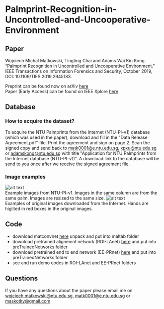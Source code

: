 # Palmprint-Recognition-in-Uncontrolled-and-Uncooperative-Environment
## Paper
Wojciech Michal Matkowski, Tingting Chai and Adams Wai Kin Kong. “Palmprint Recognition in Uncontrolled and Uncooperative Environment.” IEEE Transactions on Information Forensics and Security, October 2019, DOI: 10.1109/TIFS.2019.2945183.

Preprint can be found now on arXiv [here](https://arxiv.org/ftp/arxiv/papers/1911/1911.12514.pdf)\
Paper (Early Access) can be found on IEEE Xplore [here](https://ieeexplore.ieee.org/document/8854829)

## Database
### How to acquire the dataset?
To acquire the NTU Palmprints from the Internet (NTU-PI-v1) database (which was used in the paper), download and fill in the "Data Release Agreement.pdf" file. Print the agreement and sign on page 2. Scan the signed copy and send back to matk0001@e.ntu.edu.sg, xpxu@ntu.edu.sg or adamskong@ntu.edu.sg with title "Application for NTU Palmprints from the Internet database (NTU-PI-v1)". A download link to the database will be send to you once after we receive the signed agreement file.


### Image examples
![alt text](https://github.com/matkowski-voy/Palmprint-Recognition-in-the-Wild/blob/master/Fig4a.png)\
Example images from NTU-PI-v1. Images in the same column are from the same palm. Images are resized to the same size. 
![alt text](https://github.com/matkowski-voy/Palmprint-Recognition-in-the-Wild/blob/master/Fig5.png)\
Examples of original images downloaded from the Internet. Hands are higlited in red boxes in the original images.



## Code
- download matconvnet [here](http://www.vlfeat.org/matconvnet/download/matconvnet-1.0-beta25.tar.gz) unpack and put into maltab folder
- download pretrained alignemnt network (ROI-LAnet) [here](https://www.dropbox.com/s/ktoylrk90yyeo0b/AlignNet-epoch-25.mat?dl=0) and put into preTrainedNetworks folder
- download pretrained end to end network (EE-PRnet) [here](https://www.dropbox.com/s/8nt8nlo1mburzn9/EE_PRnet-epoch-60.mat?dl=0) and put into preTrainedNetworks folder
- see and run demo codes in ROI-LAnet and EE-PRnet folders

## Questions
If you have any questions about the paper please email me on wojciech.matkowski@ntu.edu.sg, matk0001@e.ntu.edu.sg or maskotky@gmail.com
